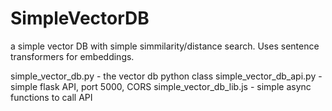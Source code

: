 # SimpleVectorDB
a simple vector DB with simple simmilarity/distance search. Uses sentence transformers for embeddings.

simple_vector_db.py - the vector db python class
simple_vector_db_api.py - simple flask API, port 5000, CORS
simple_vector_db_lib.js - simple async functions to call API
